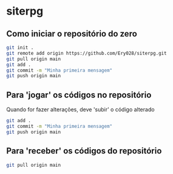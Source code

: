 # siterpg

## Como iniciar o repositório do zero

```bash
git init .
git remote add origin https://github.com/Ery028/siterpg.git
git pull origin main
git add .
git commit -m "Minha primeira mensagem"
git push origin main
```

## Para 'jogar' os códigos no repositório
Quando for fazer alterações, deve 'subir' o código alterado

``` bash
git add .
git commit -m "Minha primeira mensagem"
git push origin main
```

## Para 'receber' os códigos do repositório
``` bash
git pull origin main
```

